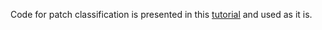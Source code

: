 Code for patch classification is presented in this [tutorial](http://www.andrewjanowczyk.com/digital-pathology-classification-using-pytorch-densenet/) and used as it is.
